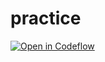 # practice
[![Open in Codeflow](https://developer.stackblitz.com/img/open_in_codeflow.svg)](https:///pr.new/leap0489/practice)
